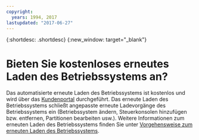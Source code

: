 ```yaml
---
copyright:
  years: 1994, 2017
lastupdated: "2017-06-27"
---
```


{:shortdesc: .shortdesc}
{:new_window: target="_blank"}

# Bieten Sie kostenloses erneutes Laden des Betriebssystems an?

Das automatisierte erneute Laden des Betriebssystems ist kostenlos und wird über das [Kundenportal](https://control.softlayer.com) durchgeführt. Das erneute Laden des Betriebssystems schließt angepasste erneute Ladevorgänge des Betriebssystems ein (Betriebssystem ändern, Steuerkonsolen hinzufügen bzw. entfernen, Partitionen bearbeiten usw.).  Weitere Informationen zum erneuten Laden des Betriebssystems finden Sie unter [Vorgehensweise zum erneuten Laden des Betriebssystems](../vsi/vsi_perform_os_reload.html).
